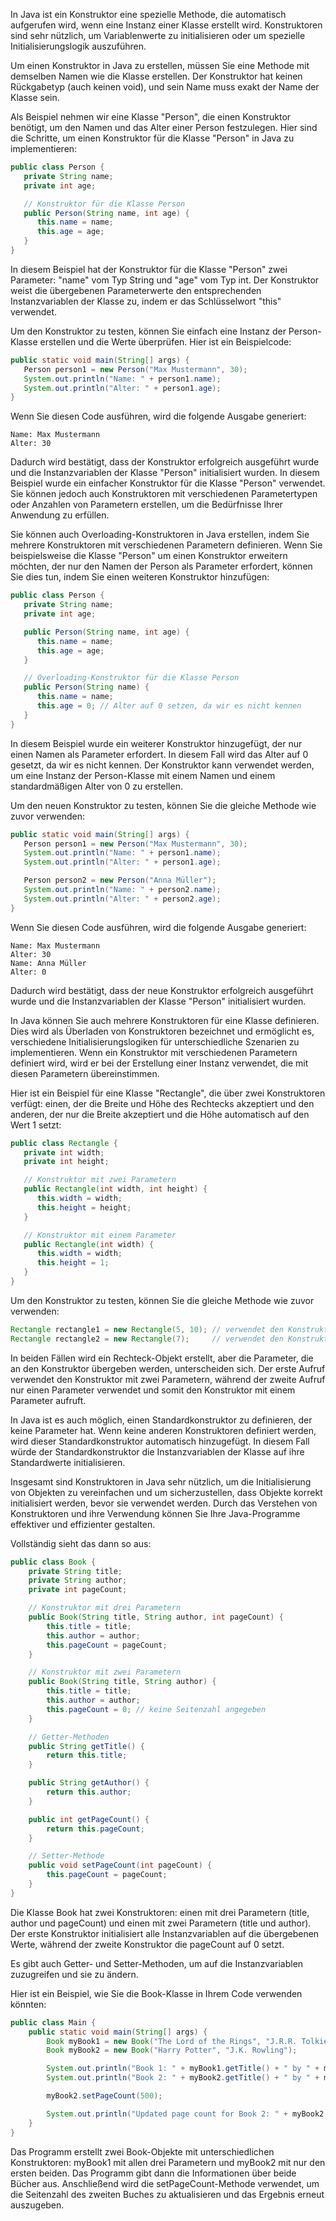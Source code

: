 In Java ist ein Konstruktor eine spezielle Methode, die automatisch aufgerufen wird, wenn eine Instanz einer Klasse erstellt wird. Konstruktoren sind sehr nützlich, um Variablenwerte zu initialisieren oder um spezielle Initialisierungslogik auszuführen.

Um einen Konstruktor in Java zu erstellen, müssen Sie eine Methode mit demselben Namen wie die Klasse erstellen. Der Konstruktor hat keinen Rückgabetyp (auch keinen void), und sein Name muss exakt der Name der Klasse sein.

Als Beispiel nehmen wir eine Klasse "Person", die einen Konstruktor benötigt, um den Namen und das Alter einer Person festzulegen. Hier sind die Schritte, um einen Konstruktor für die Klasse "Person" in Java zu implementieren:
```java
public class Person {
   private String name;
   private int age;

   // Konstruktor für die Klasse Person
   public Person(String name, int age) {
      this.name = name;
      this.age = age;
   }
}
```
In diesem Beispiel hat der Konstruktor für die Klasse "Person" zwei Parameter: "name" vom Typ String und "age" vom Typ int. Der Konstruktor weist die übergebenen Parameterwerte den entsprechenden Instanzvariablen der Klasse zu, indem er das Schlüsselwort "this" verwendet.

Um den Konstruktor zu testen, können Sie einfach eine Instanz der Person-Klasse erstellen und die Werte überprüfen. Hier ist ein Beispielcode:
```java
public static void main(String[] args) {
   Person person1 = new Person("Max Mustermann", 30);
   System.out.println("Name: " + person1.name);
   System.out.println("Alter: " + person1.age);
}
```
Wenn Sie diesen Code ausführen, wird die folgende Ausgabe generiert:
```
Name: Max Mustermann
Alter: 30
```
Dadurch wird bestätigt, dass der Konstruktor erfolgreich ausgeführt wurde und die Instanzvariablen der Klasse "Person" initialisiert wurden. In diesem Beispiel wurde ein einfacher Konstruktor für die Klasse "Person" verwendet. Sie können jedoch auch Konstruktoren mit verschiedenen Parametertypen oder Anzahlen von Parametern erstellen, um die Bedürfnisse Ihrer Anwendung zu erfüllen.

Sie können auch Overloading-Konstruktoren in Java erstellen, indem Sie mehrere Konstruktoren mit verschiedenen Parametern definieren. Wenn Sie beispielsweise die Klasse "Person" um einen Konstruktor erweitern möchten, der nur den Namen der Person als Parameter erfordert, können Sie dies tun, indem Sie einen weiteren Konstruktor hinzufügen:
```java
public class Person {
   private String name;
   private int age;

   public Person(String name, int age) {
      this.name = name;
      this.age = age;
   }

   // Overloading-Konstruktor für die Klasse Person
   public Person(String name) {
      this.name = name;
      this.age = 0; // Alter auf 0 setzen, da wir es nicht kennen
   }
}
```

In diesem Beispiel wurde ein weiterer Konstruktor hinzugefügt, der nur einen Namen als Parameter erfordert. In diesem Fall wird das Alter auf 0 gesetzt, da wir es nicht kennen. Der Konstruktor kann verwendet werden, um eine Instanz der Person-Klasse mit einem Namen und einem standardmäßigen Alter von 0 zu erstellen.

Um den neuen Konstruktor zu testen, können Sie die gleiche Methode wie zuvor verwenden:
```java
public static void main(String[] args) {
   Person person1 = new Person("Max Mustermann", 30);
   System.out.println("Name: " + person1.name);
   System.out.println("Alter: " + person1.age);

   Person person2 = new Person("Anna Müller");
   System.out.println("Name: " + person2.name);
   System.out.println("Alter: " + person2.age);
}
```
Wenn Sie diesen Code ausführen, wird die folgende Ausgabe generiert:
```
Name: Max Mustermann
Alter: 30
Name: Anna Müller
Alter: 0
```
Dadurch wird bestätigt, dass der neue Konstruktor erfolgreich ausgeführt wurde und die Instanzvariablen der Klasse "Person" initialisiert wurden.

In Java können Sie auch mehrere Konstruktoren für eine Klasse definieren. Dies wird als Überladen von Konstruktoren bezeichnet und ermöglicht es, verschiedene Initialisierungslogiken für unterschiedliche Szenarien zu implementieren. Wenn ein Konstruktor mit verschiedenen Parametern definiert wird, wird er bei der Erstellung einer Instanz verwendet, die mit diesen Parametern übereinstimmen.

Hier ist ein Beispiel für eine Klasse "Rectangle", die über zwei Konstruktoren verfügt: einen, der die Breite und Höhe des Rechtecks akzeptiert und den anderen, der nur die Breite akzeptiert und die Höhe automatisch auf den Wert 1 setzt:
```java
public class Rectangle {
   private int width;
   private int height;

   // Konstruktor mit zwei Parametern
   public Rectangle(int width, int height) {
      this.width = width;
      this.height = height;
   }

   // Konstruktor mit einem Parameter
   public Rectangle(int width) {
      this.width = width;
      this.height = 1;
   }
}
```
Um den Konstruktor zu testen, können Sie die gleiche Methode wie zuvor verwenden:
```java
Rectangle rectangle1 = new Rectangle(5, 10); // verwendet den Konstruktor mit zwei Parametern
Rectangle rectangle2 = new Rectangle(7);     // verwendet den Konstruktor mit einem Parameter
```
In beiden Fällen wird ein Rechteck-Objekt erstellt, aber die Parameter, die an den Konstruktor übergeben werden, unterscheiden sich. Der erste Aufruf verwendet den Konstruktor mit zwei Parametern, während der zweite Aufruf nur einen Parameter verwendet und somit den Konstruktor mit einem Parameter aufruft.

In Java ist es auch möglich, einen Standardkonstruktor zu definieren, der keine Parameter hat. Wenn keine anderen Konstruktoren definiert werden, wird dieser Standardkonstruktor automatisch hinzugefügt. In diesem Fall würde der Standardkonstruktor die Instanzvariablen der Klasse auf ihre Standardwerte initialisieren.

Insgesamt sind Konstruktoren in Java sehr nützlich, um die Initialisierung von Objekten zu vereinfachen und um sicherzustellen, dass Objekte korrekt initialisiert werden, bevor sie verwendet werden. Durch das Verstehen von Konstruktoren und ihre Verwendung können Sie Ihre Java-Programme effektiver und effizienter gestalten.

Vollständig sieht das dann so aus:
```java
public class Book {
    private String title;
    private String author;
    private int pageCount;

    // Konstruktor mit drei Parametern
    public Book(String title, String author, int pageCount) {
        this.title = title;
        this.author = author;
        this.pageCount = pageCount;
    }

    // Konstruktor mit zwei Parametern
    public Book(String title, String author) {
        this.title = title;
        this.author = author;
        this.pageCount = 0; // keine Seitenzahl angegeben
    }

    // Getter-Methoden
    public String getTitle() {
        return this.title;
    }

    public String getAuthor() {
        return this.author;
    }

    public int getPageCount() {
        return this.pageCount;
    }

    // Setter-Methode
    public void setPageCount(int pageCount) {
        this.pageCount = pageCount;
    }
}
```
Die Klasse Book hat zwei Konstruktoren: einen mit drei Parametern (title, author und pageCount) und einen mit zwei Parametern (title und author). Der erste Konstruktor initialisiert alle Instanzvariablen auf die übergebenen Werte, während der zweite Konstruktor die pageCount auf 0 setzt.

Es gibt auch Getter- und Setter-Methoden, um auf die Instanzvariablen zuzugreifen und sie zu ändern.

Hier ist ein Beispiel, wie Sie die Book-Klasse in Ihrem Code verwenden könnten:
```java
public class Main {
    public static void main(String[] args) {
        Book myBook1 = new Book("The Lord of the Rings", "J.R.R. Tolkien", 1000);
        Book myBook2 = new Book("Harry Potter", "J.K. Rowling");

        System.out.println("Book 1: " + myBook1.getTitle() + " by " + myBook1.getAuthor() + " (" + myBook1.getPageCount() + " pages)");
        System.out.println("Book 2: " + myBook2.getTitle() + " by " + myBook2.getAuthor() + " (" + myBook2.getPageCount() + " pages)");

        myBook2.setPageCount(500);

        System.out.println("Updated page count for Book 2: " + myBook2.getPageCount());
    }
}
```
Das Programm erstellt zwei Book-Objekte mit unterschiedlichen Konstruktoren: myBook1 mit allen drei Parametern und myBook2 mit nur den ersten beiden. Das Programm gibt dann die Informationen über beide Bücher aus. Anschließend wird die setPageCount-Methode verwendet, um die Seitenzahl des zweiten Buches zu aktualisieren und das Ergebnis erneut auszugeben.
